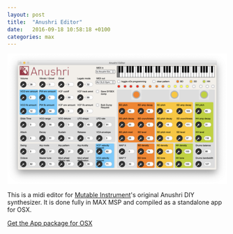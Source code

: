 ```yaml
---
layout: post
title:  "Anushri Editor"
date:   2016-09-18 10:58:18 +0100
categories: max
---
```

![Anushri Editor](/assets/anushri-editor.png)

This is a midi editor for [Mutable Instrument](https://mutable-instruments.net)'s original Anushri DIY synthesizer. It is done fully in MAX MSP and compiled as a standalone app for OSX.

[Get the App package for OSX](/assets/Anushri_Editor.app.zip)

